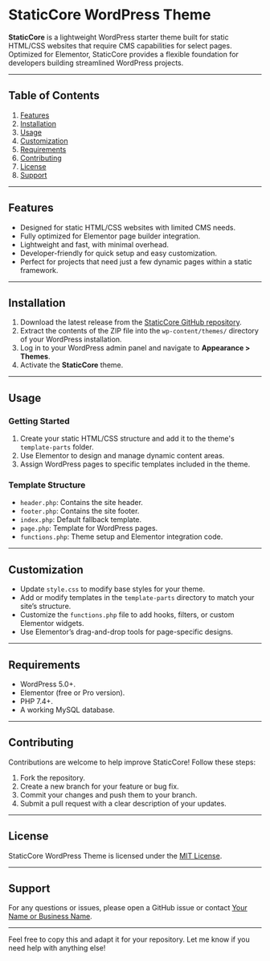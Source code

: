
# StaticCore WordPress Theme

**StaticCore** is a lightweight WordPress starter theme built for static HTML/CSS websites that require CMS capabilities for select pages. Optimized for Elementor, StaticCore provides a flexible foundation for developers building streamlined WordPress projects.

---

## Table of Contents
1. [Features](#features)
2. [Installation](#installation)
3. [Usage](#usage)
4. [Customization](#customization)
5. [Requirements](#requirements)
6. [Contributing](#contributing)
7. [License](#license)
8. [Support](#support)

---

## Features
- Designed for static HTML/CSS websites with limited CMS needs.
- Fully optimized for Elementor page builder integration.
- Lightweight and fast, with minimal overhead.
- Developer-friendly for quick setup and easy customization.
- Perfect for projects that need just a few dynamic pages within a static framework.

---

## Installation
1. Download the latest release from the [StaticCore GitHub repository](#).
2. Extract the contents of the ZIP file into the `wp-content/themes/` directory of your WordPress installation.
3. Log in to your WordPress admin panel and navigate to **Appearance > Themes**.
4. Activate the **StaticCore** theme.

---

## Usage
### Getting Started
1. Create your static HTML/CSS structure and add it to the theme's `template-parts` folder.
2. Use Elementor to design and manage dynamic content areas.
3. Assign WordPress pages to specific templates included in the theme.

### Template Structure
- `header.php`: Contains the site header.
- `footer.php`: Contains the site footer.
- `index.php`: Default fallback template.
- `page.php`: Template for WordPress pages.
- `functions.php`: Theme setup and Elementor integration code.

---

## Customization
- Update `style.css` to modify base styles for your theme.
- Add or modify templates in the `template-parts` directory to match your site’s structure.
- Customize the `functions.php` file to add hooks, filters, or custom Elementor widgets.
- Use Elementor’s drag-and-drop tools for page-specific designs.

---

## Requirements
- WordPress 5.0+.
- Elementor (free or Pro version).
- PHP 7.4+.
- A working MySQL database.

---

## Contributing
Contributions are welcome to help improve StaticCore! Follow these steps:
1. Fork the repository.
2. Create a new branch for your feature or bug fix.
3. Commit your changes and push them to your branch.
4. Submit a pull request with a clear description of your updates.

---

## License
StaticCore WordPress Theme is licensed under the [MIT License](LICENSE).

---

## Support
For any questions or issues, please open a GitHub issue or contact [Your Name or Business Name](mailto:youremail@example.com).

---

Feel free to copy this and adapt it for your repository. Let me know if you need help with anything else!
